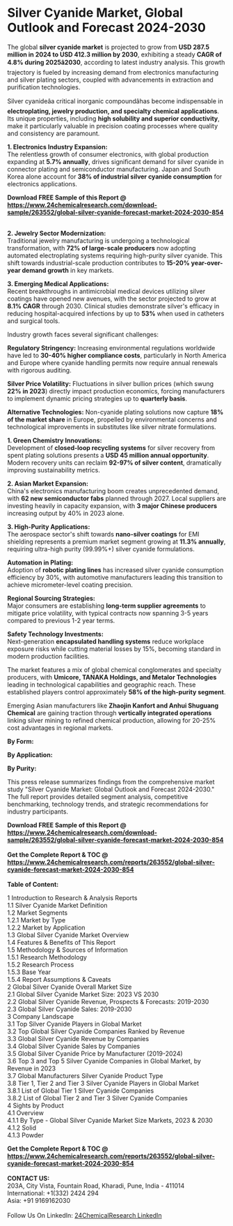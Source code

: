 <h1>Silver Cyanide Market, Global Outlook and Forecast 2024-2030</h1><p>The global <strong>silver cyanide market</strong> is projected to grow from <strong>USD 287.5 million in 2024 to USD 412.3 million by 2030</strong>, exhibiting a steady <strong>CAGR of 4.8% during 2025â2030</strong>, according to latest industry analysis. This growth trajectory is fueled by increasing demand from electronics manufacturing and silver plating sectors, coupled with advancements in extraction and purification technologies.</p><p>Silver cyanideâa critical inorganic compoundâhas become indispensable in <strong>electroplating, jewelry production, and specialty chemical applications</strong>. Its unique properties, including <strong>high solubility and superior conductivity</strong>, make it particularly valuable in precision coating processes where quality and consistency are paramount.</p><p><strong>1. Electronics Industry Expansion:</strong><br>
The relentless growth of consumer electronics, with global production expanding at <strong>5.7% annually</strong>, drives significant demand for silver cyanide in connector plating and semiconductor manufacturing. Japan and South Korea alone account for <strong>38% of industrial silver cyanide consumption</strong> for electronics applications.</p><div><b>Download FREE Sample of this Report @ 
            <a href="https://www.24chemicalresearch.com/download-sample/263552/global-silver-cyanide-forecast-market-2024-2030-854">
            https://www.24chemicalresearch.com/download-sample/263552/global-silver-cyanide-forecast-market-2024-2030-854</a></b></div><br><p><strong>2. Jewelry Sector Modernization:</strong><br>
Traditional jewelry manufacturing is undergoing a technological transformation, with <strong>72% of large-scale producers</strong> now adopting automated electroplating systems requiring high-purity silver cyanide. This shift towards industrial-scale production contributes to <strong>15-20% year-over-year demand growth</strong> in key markets.</p><p><strong>3. Emerging Medical Applications:</strong><br>
Recent breakthroughs in antimicrobial medical devices utilizing silver coatings have opened new avenues, with the sector projected to grow at <strong>8.1% CAGR</strong> through 2030. Clinical studies demonstrate silver's efficacy in reducing hospital-acquired infections by up to <strong>53%</strong> when used in catheters and surgical tools.</p><p>Industry growth faces several significant challenges:</p><p><strong>Regulatory Stringency:</strong> Increasing environmental regulations worldwide have led to <strong>30-40% higher compliance costs</strong>, particularly in North America and Europe where cyanide handling permits now require annual renewals with rigorous auditing.</p><p><strong>Silver Price Volatility:</strong> Fluctuations in silver bullion prices (which swung <strong>22% in 2023</strong>) directly impact production economics, forcing manufacturers to implement dynamic pricing strategies up to <strong>quarterly basis</strong>.</p><p><strong>Alternative Technologies:</strong> Non-cyanide plating solutions now capture <strong>18% of the market share</strong> in Europe, propelled by environmental concerns and technological improvements in substitutes like silver nitrate formulations.</p><p><strong>1. Green Chemistry Innovations:</strong><br>
Development of <strong>closed-loop recycling systems</strong> for silver recovery from spent plating solutions presents a <strong>USD 45 million annual opportunity</strong>. Modern recovery units can reclaim <strong>92-97% of silver content</strong>, dramatically improving sustainability metrics.</p><p><strong>2. Asian Market Expansion:</strong><br>
China's electronics manufacturing boom creates unprecedented demand, with <strong>62 new semiconductor fabs</strong> planned through 2027. Local suppliers are investing heavily in capacity expansion, with <strong>3 major Chinese producers</strong> increasing output by 40% in 2023 alone.</p><p><strong>3. High-Purity Applications:</strong><br>
The aerospace sector's shift towards <strong>nano-silver coatings</strong> for EMI shielding represents a premium market segment growing at <strong>11.3% annually</strong>, requiring ultra-high purity (99.99%+) silver cyanide formulations.</p><p><strong>Automation in Plating:</strong><br>
	Adoption of <strong>robotic plating lines</strong> has increased silver cyanide consumption efficiency by 30%, with automotive manufacturers leading this transition to achieve micrometer-level coating precision.</p><p><strong>Regional Sourcing Strategies:</strong><br>
	Major consumers are establishing <strong>long-term supplier agreements</strong> to mitigate price volatility, with typical contracts now spanning 3-5 years compared to previous 1-2 year terms.</p><p><strong>Safety Technology Investments:</strong><br>
	Next-generation <strong>encapsulated handling systems</strong> reduce workplace exposure risks while cutting material losses by 15%, becoming standard in modern production facilities.</p><p>The market features a mix of global chemical conglomerates and specialty producers, with <strong>Umicore, TANAKA Holdings, and Metalor Technologies</strong> leading in technological capabilities and geographic reach. These established players control approximately <strong>58% of the high-purity segment</strong>.</p><p>Emerging Asian manufacturers like <strong>Zhaojin Kanfort and Anhui Shuguang Chemical</strong> are gaining traction through <strong>vertically integrated operations</strong> linking silver mining to refined chemical production, allowing for 20-25% cost advantages in regional markets.</p><p><strong>By Form:</strong></p><p><strong>By Application:</strong></p><p><strong>By Purity:</strong></p><p>This press release summarizes findings from the comprehensive market study "Silver Cyanide Market: Global Outlook and Forecast 2024-2030." The full report provides detailed segment analysis, competitive benchmarking, technology trends, and strategic recommendations for industry participants.</p><div><b>Download FREE Sample of this Report @ 
            <a href="https://www.24chemicalresearch.com/download-sample/263552/global-silver-cyanide-forecast-market-2024-2030-854">
            https://www.24chemicalresearch.com/download-sample/263552/global-silver-cyanide-forecast-market-2024-2030-854</a></b></div><br><div><b>Get the Complete Report & TOC @ 
            <a href="https://www.24chemicalresearch.com/reports/263552/global-silver-cyanide-forecast-market-2024-2030-854">
            https://www.24chemicalresearch.com/reports/263552/global-silver-cyanide-forecast-market-2024-2030-854</a></b></div><br>
            <b>Table of Content:</b><p>1 Introduction to Research & Analysis Reports<br />
    1.1 Silver Cyanide Market Definition<br />
    1.2 Market Segments<br />
        1.2.1 Market by Type<br />
        1.2.2 Market by Application<br />
    1.3 Global Silver Cyanide Market Overview<br />
    1.4 Features & Benefits of This Report<br />
    1.5 Methodology & Sources of Information<br />
        1.5.1 Research Methodology<br />
        1.5.2 Research Process<br />
        1.5.3 Base Year<br />
        1.5.4 Report Assumptions & Caveats<br />
2 Global Silver Cyanide Overall Market Size<br />
    2.1 Global Silver Cyanide Market Size: 2023 VS 2030<br />
    2.2 Global Silver Cyanide Revenue, Prospects & Forecasts: 2019-2030<br />
    2.3 Global Silver Cyanide Sales: 2019-2030<br />
3 Company Landscape<br />
    3.1 Top Silver Cyanide Players in Global Market<br />
    3.2 Top Global Silver Cyanide Companies Ranked by Revenue<br />
    3.3 Global Silver Cyanide Revenue by Companies<br />
    3.4 Global Silver Cyanide Sales by Companies<br />
    3.5 Global Silver Cyanide Price by Manufacturer (2019-2024)<br />
    3.6 Top 3 and Top 5 Silver Cyanide Companies in Global Market, by Revenue in 2023<br />
    3.7 Global Manufacturers Silver Cyanide Product Type<br />
    3.8 Tier 1, Tier 2 and Tier 3 Silver Cyanide Players in Global Market<br />
        3.8.1 List of Global Tier 1 Silver Cyanide Companies<br />
        3.8.2 List of Global Tier 2 and Tier 3 Silver Cyanide Companies<br />
4 Sights by Product<br />
    4.1 Overview<br />
        4.1.1 By Type - Global Silver Cyanide Market Size Markets, 2023 & 2030<br />
        4.1.2 Solid<br />
        4.1.3 Powder<br />
 </p><div><b>Get the Complete Report & TOC @ 
            <a href="https://www.24chemicalresearch.com/reports/263552/global-silver-cyanide-forecast-market-2024-2030-854">
            https://www.24chemicalresearch.com/reports/263552/global-silver-cyanide-forecast-market-2024-2030-854</a></b></div><br><b>CONTACT US:</b><br>
            203A, City Vista, Fountain Road, Kharadi, Pune, India - 411014<br>
            International: +1(332) 2424 294<br>
            Asia: +91 9169162030 <br><br>
            Follow Us On LinkedIn: <a href="https://www.linkedin.com/company/24chemicalresearch/">24ChemicalResearch LinkedIn</a>